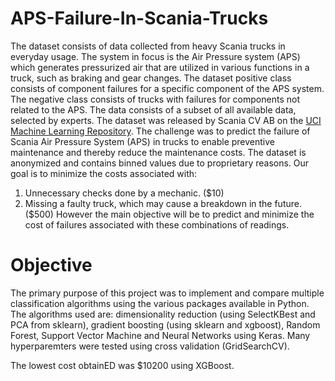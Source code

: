# APS-Failure-In-Scania-Trucks
The dataset consists of data collected from heavy Scania trucks in everyday usage. The system in focus is the Air Pressure system (APS) which generates pressurized air that are utilized in various functions in a truck, such as braking and gear changes. The dataset positive class consists of component failures for a specific component of the APS system. The negative class consists of trucks with failures for components not related to the APS. The data consists of a subset of all available data, selected by experts.
The dataset was released by Scania CV AB on the [UCI Machine Learning Repository](https://archive.ics.uci.edu/ml/datasets/APS+Failure+at+Scania+Trucks). The challenge was to predict the failure of Scania Air Pressure System (APS) in trucks to enable preventive maintenance and thereby reduce the maintenance costs. The dataset is anonymized and contains binned values due to proprietary reasons.
Our goal is to minimize the costs associated with:
1. Unnecessary checks done by a mechanic. ($10)
2. Missing a faulty truck, which may cause a breakdown in the future. ($500)
However the main objective will be to predict and minimize the cost of failures associated with these combinations of readings.


# Objective
The primary purpose of this project was to implement and compare multiple classification algorithms using the various packages available in Python. The algorithms used are: dimensionality reduction (using SelectKBest and PCA from sklearn), gradient boosting (using sklearn and xgboost), Random Forest, Support Vector Machine and Neural Networks using Keras. Many hyperparemters were tested using cross validation (GridSearchCV).

The lowest cost obtainED was $10200 using XGBoost.

